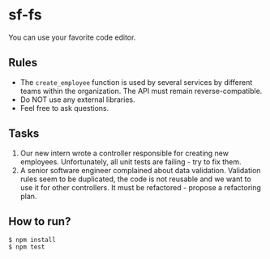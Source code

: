 # sf-fs

You can use your favorite code editor.

## Rules

* The `create_employee` function is used by several services by different teams within the organization. The API must remain reverse-compatible.
* Do NOT use any external libraries.
* Feel free to ask questions.

## Tasks

1. Our new intern wrote a controller responsible for creating new employees. Unfortunately, all unit tests are failing - try to fix them. 
2. A senior software engineer complained about data validation. Validation rules seem to be duplicated, the code is not reusable and we want to use it for other controllers. It must be refactored - propose a refactoring plan.

## How to run?

```
$ npm install
$ npm test
```
